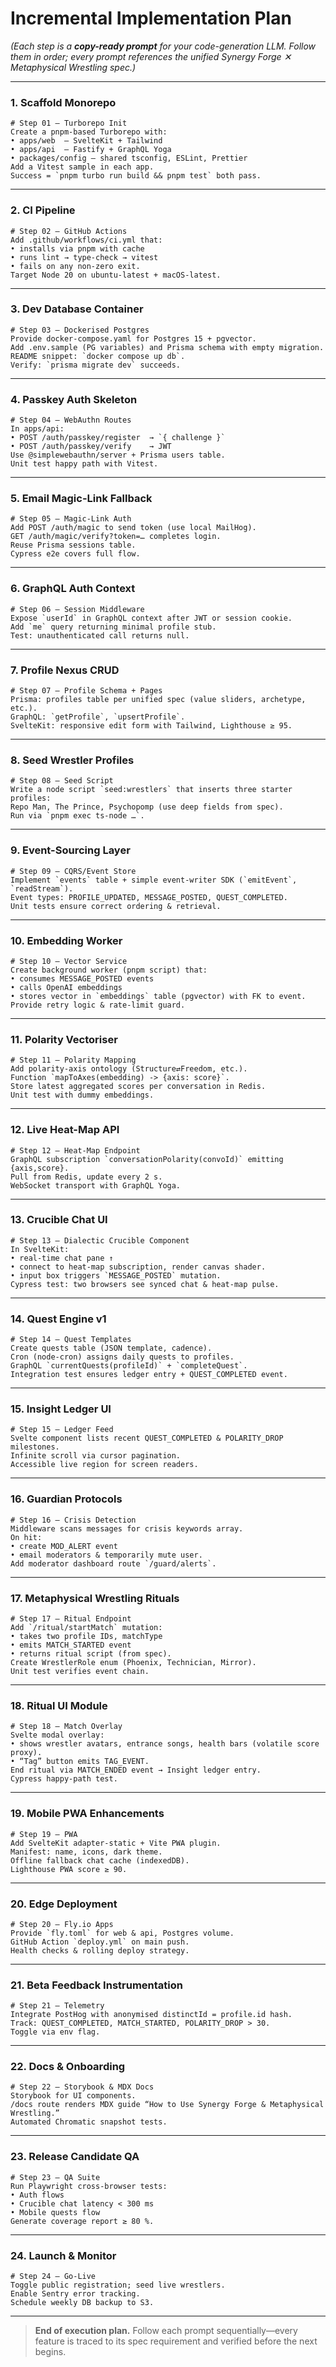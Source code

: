 # Incremental Implementation Plan

*(Each step is a **copy-ready prompt** for your code-generation LLM. Follow them in order; every prompt references the unified Synergy Forge ✕ Metaphysical Wrestling spec.)*

---

### 1. **Scaffold Monorepo**

```text
# Step 01 – Turborepo Init
Create a pnpm-based Turborepo with:
• apps/web  – SvelteKit + Tailwind
• apps/api  – Fastify + GraphQL Yoga
• packages/config – shared tsconfig, ESLint, Prettier
Add a Vitest sample in each app.  
Success = `pnpm turbo run build && pnpm test` both pass.
```

---

### 2. **CI Pipeline**

```text
# Step 02 – GitHub Actions
Add .github/workflows/ci.yml that:
• installs via pnpm with cache  
• runs lint → type-check → vitest  
• fails on any non-zero exit.  
Target Node 20 on ubuntu-latest + macOS-latest.
```

---

### 3. **Dev Database Container**

```text
# Step 03 – Dockerised Postgres
Provide docker-compose.yaml for Postgres 15 + pgvector.
Add .env.sample (PG variables) and Prisma schema with empty migration.
README snippet: `docker compose up db`.
Verify: `prisma migrate dev` succeeds.
```

---

### 4. **Passkey Auth Skeleton**

```text
# Step 04 – WebAuthn Routes
In apps/api:
• POST /auth/passkey/register  → `{ challenge }`
• POST /auth/passkey/verify    → JWT
Use @simplewebauthn/server + Prisma users table.
Unit test happy path with Vitest.
```

---

### 5. **Email Magic-Link Fallback**

```text
# Step 05 – Magic-Link Auth
Add POST /auth/magic to send token (use local MailHog).  
GET /auth/magic/verify?token=… completes login.  
Reuse Prisma sessions table.  
Cypress e2e covers full flow.
```

---

### 6. **GraphQL Auth Context**

```text
# Step 06 – Session Middleware
Expose `userId` in GraphQL context after JWT or session cookie.  
Add `me` query returning minimal profile stub.  
Test: unauthenticated call returns null.
```

---

### 7. **Profile Nexus CRUD**

```text
# Step 07 – Profile Schema + Pages
Prisma: profiles table per unified spec (value sliders, archetype, etc.).
GraphQL: `getProfile`, `upsertProfile`.
SvelteKit: responsive edit form with Tailwind, Lighthouse ≥ 95.
```

---

### 8. **Seed Wrestler Profiles**

```text
# Step 08 – Seed Script
Write a node script `seed:wrestlers` that inserts three starter profiles:
Repo Man, The Prince, Psychopomp (use deep fields from spec).
Run via `pnpm exec ts-node …`.
```

---

### 9. **Event-Sourcing Layer**

```text
# Step 09 – CQRS/Event Store
Implement `events` table + simple event-writer SDK (`emitEvent`, `readStream`).
Event types: PROFILE_UPDATED, MESSAGE_POSTED, QUEST_COMPLETED.
Unit tests ensure correct ordering & retrieval.
```

---

### 10. **Embedding Worker**

```text
# Step 10 – Vector Service
Create background worker (pnpm script) that:
• consumes MESSAGE_POSTED events  
• calls OpenAI embeddings  
• stores vector in `embeddings` table (pgvector) with FK to event.  
Provide retry logic & rate-limit guard.
```

---

### 11. **Polarity Vectoriser**

```text
# Step 11 – Polarity Mapping
Add polarity-axis ontology (Structure⇄Freedom, etc.).
Function `mapToAxes(embedding) -> {axis: score}`.
Store latest aggregated scores per conversation in Redis.
Unit test with dummy embeddings.
```

---

### 12. **Live Heat-Map API**

```text
# Step 12 – Heat-Map Endpoint
GraphQL subscription `conversationPolarity(convoId)` emitting {axis,score}.
Pull from Redis, update every 2 s.
WebSocket transport with GraphQL Yoga.
```

---

### 13. **Crucible Chat UI**

```text
# Step 13 – Dialectic Crucible Component
In SvelteKit:
• real-time chat pane ↑  
• connect to heat-map subscription, render canvas shader.  
• input box triggers `MESSAGE_POSTED` mutation.  
Cypress test: two browsers see synced chat & heat-map pulse.
```

---

### 14. **Quest Engine v1**

```text
# Step 14 – Quest Templates
Create quests table (JSON template, cadence).  
Cron (node-cron) assigns daily quests to profiles.  
GraphQL `currentQuests(profileId)` + `completeQuest`.
Integration test ensures ledger entry + QUEST_COMPLETED event.
```

---

### 15. **Insight Ledger UI**

```text
# Step 15 – Ledger Feed
Svelte component lists recent QUEST_COMPLETED & POLARITY_DROP milestones.  
Infinite scroll via cursor pagination.  
Accessible live region for screen readers.
```

---

### 16. **Guardian Protocols**

```text
# Step 16 – Crisis Detection
Middleware scans messages for crisis keywords array.  
On hit:  
• create MOD_ALERT event  
• email moderators & temporarily mute user.  
Add moderator dashboard route `/guard/alerts`.
```

---

### 17. **Metaphysical Wrestling Rituals**

```text
# Step 17 – Ritual Endpoint
Add `/ritual/startMatch` mutation:
• takes two profile IDs, matchType  
• emits MATCH_STARTED event  
• returns ritual script (from spec).  
Create WrestlerRole enum (Phoenix, Technician, Mirror).  
Unit test verifies event chain.
```

---

### 18. **Ritual UI Module**

```text
# Step 18 – Match Overlay
Svelte modal overlay:
• shows wrestler avatars, entrance songs, health bars (volatile score proxy).  
• “Tag” button emits TAG_EVENT.  
End ritual via MATCH_ENDED event → Insight ledger entry.  
Cypress happy-path test.
```

---

### 19. **Mobile PWA Enhancements**

```text
# Step 19 – PWA
Add SvelteKit adapter-static + Vite PWA plugin.  
Manifest: name, icons, dark theme.  
Offline fallback chat cache (indexedDB).  
Lighthouse PWA score ≥ 90.
```

---

### 20. **Edge Deployment**

```text
# Step 20 – Fly.io Apps
Provide `fly.toml` for web & api, Postgres volume.  
GitHub Action `deploy.yml` on main push.  
Health checks & rolling deploy strategy.
```

---

### 21. **Beta Feedback Instrumentation**

```text
# Step 21 – Telemetry
Integrate PostHog with anonymised distinctId = profile.id hash.  
Track: QUEST_COMPLETED, MATCH_STARTED, POLARITY_DROP > 30.  
Toggle via env flag.
```

---

### 22. **Docs & Onboarding**

```text
# Step 22 – Storybook & MDX Docs
Storybook for UI components.  
/docs route renders MDX guide “How to Use Synergy Forge & Metaphysical Wrestling.”  
Automated Chromatic snapshot tests.
```

---

### 23. **Release Candidate QA**

```text
# Step 23 – QA Suite
Run Playwright cross-browser tests:  
• Auth flows  
• Crucible chat latency < 300 ms  
• Mobile quests flow  
Generate coverage report ≥ 80 %.
```

---

### 24. **Launch & Monitor**

```text
# Step 24 – Go-Live
Toggle public registration; seed live wrestlers.  
Enable Sentry error tracking.  
Schedule weekly DB backup to S3.
```

---

> **End of execution plan.**
> Follow each prompt sequentially—every feature is traced to its spec requirement and verified before the next begins.

